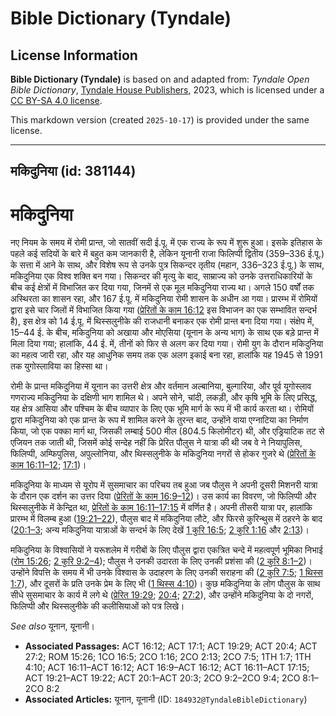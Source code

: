 # Bible Dictionary (Tyndale)

## License Information

**Bible Dictionary (Tyndale)** is based on and adapted from: _Tyndale Open Bible Dictionary_, [Tyndale House Publishers](https://tyndaleopenresources.com/), 2023, which is licensed under a [CC BY-SA 4.0 license](https://creativecommons.org/licenses/by-sa/4.0/legalcode.en).

This markdown version (created `2025-10-17`) is provided under the same license.



--------------------------------

## मकिदुनिया (id: 381144)

मकिदुनिया
=========

नए नियम के समय में रोमी प्रान्त, जो सातवीं सदी ई.पू. में एक राज्य के रूप में शुरू हुआ। इसके इतिहास के पहले कई सदियों के बारे में बहुत कम जानकारी है, लेकिन यूनानी राजा फिलिप्पी द्वितीय (359–336 ई.पू.) के सत्ता में आने के साथ, और विशेष रूप से उनके पुत्र सिकन्दर तृतीय (महान, 336–323 ई.पू.) के साथ, मकिदुनिया एक विश्व शक्ति बन गया। सिकन्दर की मृत्यु के बाद, साम्राज्य को उनके उत्तराधिकारियों के बीच कई क्षेत्रों में विभाजित कर दिया गया, जिनमें से एक मूल मकिदुनिया राज्य था। अगले 150 वर्षों तक अस्थिरता का शासन रहा, और 167 ई.पू. में मकिदुनिया रोमी शासन के अधीन आ गया। प्रारम्भ में रोमियों द्वारा इसे चार जिलों में विभाजित किया गया ([प्रेरितों के काम 16:12](https://ref.ly/Acts16:12) इस विभाजन का एक सम्भावित सन्दर्भ है), इस क्षेत्र को 14 ई.पू. में थिस्सलुनीके की राजधानी बनाकर एक रोमी प्रान्त बना दिया गया। संक्षेप में, 15–44 ई. के बीच, मकिदुनिया को अखाया और मोएसिया (यूनान के अन्य भाग) के साथ एक बड़े प्रान्त में मिला दिया गया; हालांकि, 44 ई. में, तीनों को फिर से अलग कर दिया गया। रोमी युग के दौरान मकिदुनिया का महत्व जारी रहा, और यह आधुनिक समय तक एक अलग इकाई बना रहा, हालांकि यह 1945 से 1991 तक युगोस्लाविया का हिस्सा था। 

रोमी के प्रान्त मकिदुनिया में यूनान का उत्तरी क्षेत्र और वर्तमान अल्बानिया, बुल्गारिया, और पूर्व यूगोस्लाव गणराज्य मकिदुनिया के दक्षिणी भाग शामिल थे। अपने सोने, चांदी, लकड़ी, और कृषि भूमि के लिए प्रसिद्ध, यह क्षेत्र आसिया और पश्चिम के बीच व्यापार के लिए एक भूमि मार्ग के रूप में भी कार्य करता था। रोमियों द्वारा मकिदुनिया को एक प्रान्त के रूप में शामिल करने के तुरन्त बाद, उन्होंने वाया एग्नाटिया का निर्माण किया, जो एक पक्का मार्ग था, जिसकी लम्बाई 500 मील (804\.5 किलोमीटर) थी, और एड्रियाटिक तट से एजियन तक जाती थी, जिसमें कोई सन्देह नहीं कि प्रेरित पौलुस ने यात्रा की थी जब वे ने नियापुलिस, फिलिप्पी, अम्फिपुलिस, अपुल्लोनिया, और थिस्सलुनीके के मकिदुनिया नगरों से होकर गुजरे थे ([प्रेरितों के काम 16:11–12](https://ref.ly/Acts16:11-Acts16:12); [17:1](https://ref.ly/Acts17:1))।

मकिदुनिया के माध्यम से यूरोप में सुसमाचार का परिचय तब हुआ जब पौलुस ने अपनी दूसरी मिशनरी यात्रा के दौरान एक दर्शन का उत्तर दिया ([प्रेरितों के काम 16:9–12](https://ref.ly/Acts16:9-Acts16:12))। उस कार्य का विवरण, जो फिलिप्पी और थिस्सलुनीके में केन्द्रित था, [प्रेरितों के काम 16:11–17:15](https://ref.ly/Acts16:11-Acts17:15) में वर्णित है। अपनी तीसरी यात्रा पर, हालांकि प्रारम्भ में विलम्ब हुआ ([19:21–22](https://ref.ly/Acts19:21-Acts19:22)), पौलुस बाद में मकिदुनिया लौटे, और फिरसे कुरिन्थुस में ठहरने के बाद ([20:1–3](https://ref.ly/Acts20:1-Acts20:3); अन्य मकिदुनिया यात्राओं के सन्दर्भ के लिए देखें [1 कुरि 16:5](https://ref.ly/1Cor16:5); [2 कुरि 1:16](https://ref.ly/2Cor1:16) और [2:13](https://ref.ly/2Cor2:13))।

मकिदुनिया के विश्वासियों ने यरूशलेम में गरीबों के लिए पौलुस द्वारा एकत्रित चन्दे में महत्वपूर्ण भूमिका निभाई ([रोम 15:26](https://ref.ly/Rom15:26); [2 कुरि 9:2–4](https://ref.ly/2Cor9:2-2Cor9:4)); पौलुस ने उनकी उदारता के लिए उनकी प्रशंसा की ([2 कुरि 8:1–2](https://ref.ly/2Cor8:1-2Cor8:2))। उन्होंने विपत्ति के समय में भी उनके विश्वास के उदाहरण के लिए उनकी सराहना की ([2 कुरि 7:5](https://ref.ly/2Cor7:5); [1 थिस्स 1:7](https://ref.ly/1Thess1:7)), और दूसरों के प्रति उनके प्रेम के लिए भी ([1 थिस्स 4:10](https://ref.ly/1Thess4:10))। कुछ मकिदुनिया के लोग पौलुस के साथ सीधे सुसमाचार के कार्य में लगे थे ([प्रेरित 19:29](https://ref.ly/Acts19:29); [20:4](https://ref.ly/Acts20:4); [27:2](https://ref.ly/Acts27:2)), और उन्होंने मकिदुनिया के दो नगरों, फिलिप्पी और थिस्सलुनीके की कलीसियाओं को पत्र लिखे। 

*See also* यूनान, यूनानी। 

* **Associated Passages:** ACT 16:12; ACT 17:1; ACT 19:29; ACT 20:4; ACT 27:2; ROM 15:26; 1CO 16:5; 2CO 1:16; 2CO 2:13; 2CO 7:5; 1TH 1:7; 1TH 4:10; ACT 16:11–ACT 16:12; ACT 16:9–ACT 16:12; ACT 16:11–ACT 17:15; ACT 19:21–ACT 19:22; ACT 20:1–ACT 20:3; 2CO 9:2–2CO 9:4; 2CO 8:1–2CO 8:2
* **Associated Articles:** यूनान, यूनानी  (ID: `184932@TyndaleBibleDictionary`)

